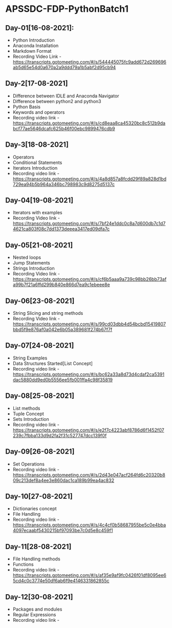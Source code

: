 # APSSDC-FDP-PythonBatch1

## Day-01[16-08-2021]:
- Python Introduction
- Anaconda Installation
- Markdown Format
- Recording Video Link - https://transcripts.gotomeeting.com/#/s/544445075fc9add672d269696ab5d65e54d0a670a2a9ddd79a1b5abf2d95cb94

## Day-2[17-08-2021]
- Difference between IDLE and Anaconda Navigator
- Difference between python2 and python3
- Python Basis
- Keywords and operators
- Recording video link - https://transcripts.gotomeeting.com/#/s/cd8eaa8ca45320bc8c512b9dabcf77ae5646dcafc625b46f00ebc9899476cdb9

## Day-3[18-08-2021]
- Operators
- Conditional Statements
- Iterators Introduction
- Recording video link - https://transcripts.gotomeeting.com/#/s/4a8d857a8fcdd29f89a828d1bd729ea94b5b964a346bc798983c9d8275d5137c

## Day-04[19-08-2021]
- Iterators with examples
- Recording Video link - https://transcripts.gotomeeting.com/#/s/7bf24e1ddc0c8a7d600db7c1d74621ca803f08c7dd1373deeea3417ed09dfa7c

## Day-05[21-08-2021]
- Nested loops
- Jump Statements
- Strings Introduction
- Recording Video link - https://transcripts.gotomeeting.com/#/s/cf6b5aaa9a739c98bb26bb73afa99b7f21a6ffd299b840e866d7ea9c1ebeee8e

## Day-06[23-08-2021]
- String Slicing and string methods
- Recording Video link - https://transcripts.gotomeeting.com/#/s/99cd03dbb4d54bcbd15419807bbd5f9e876af0a042e6b05a389681f274b67f7f

## Day-07[24-08-2021]
- String Examples
- Data Structures Started[List Concept]
- Recording video link -https://transcripts.gotomeeting.com/#/s/bc62a33a8d73d4cdaf2ca5391dac5880dd9ed0b5556ee5fb001ffa4c98f35819

## Day-08[25-08-2021]
- List methods
- Tuple Concept
- Sets Introduction
- Recording video link - https://transcripts.gotomeeting.com/#/s/e2f7c4223abf8786d6f1452f07239c7fbba133d9d2fa2f31c527747dcc139f0f

## Day-09[26-08-2021]
- Set Operations
- Recording video link - https://transcripts.gotomeeting.com/#/s/2d43e047acf264fd6c20320b809c213def8a4ee3e860dac1ca189b99ea4ac832

## Day-10[27-08-2021]
- Dictionaries concept
- File Handling
- Recording video link - https://transcripts.gotomeeting.com/#/s/4c4cf0b58687955be5c0e4bba4097ecaabf5430215bf97093be7c0d5e8c459f1

## Day-11[28-08-2021]
- File Handling methods
- Functions
- Recording video link - https://transcripts.gotomeeting.com/#/s/af35e9af9fc0426f01df8095ee65cd4c0c3774e50df6ab6f9e4146331862855c

## Day-12[30-08-2021]
- Packages and modules
- Regular Expressions
- Recording video link - 
